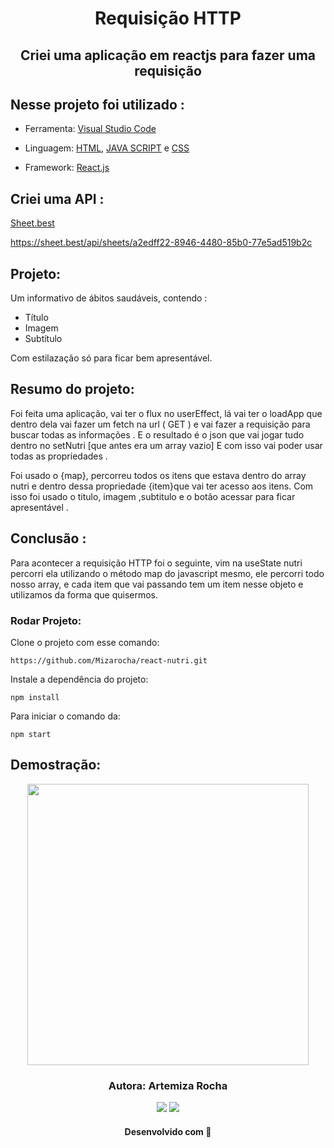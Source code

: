 
<h1 align="center">Requisição HTTP</h1>

<h2 align="center">Criei uma aplicação em reactjs para fazer uma requisição</h2>

## Nesse projeto foi utilizado :

- Ferramenta: [Visual Studio Code](https://code.visualstudio.com/)          

- Linguagem: [HTML](https://developer.mozilla.org/pt-BR/docs/Web/HTML/Element/html), [JAVA SCRIPT](https://developer.mozilla.org/pt-BR/docs/Web/JavaScript) e [CSS](https://developer.mozilla.org/pt-BR/docs/Learn/Getting_started_with_the_web/CSS_basics)         
- Framework: [React.js](https://pt-br.reactjs.org/) 


## Criei uma API :

[Sheet.best](https://sheet.best/)            

https://sheet.best/api/sheets/a2edff22-8946-4480-85b0-77e5ad519b2c

## Projeto:    

 Um informativo de ábitos saudáveis, contendo :     
 - Título        
 - Imagem      
 - Subtítulo                
 
Com estilazação só para ficar bem apresentável.

## Resumo do projeto:    
Foi feita uma aplicação, vai ter o flux no userEffect, lá vai ter o 
loadApp que dentro dela vai fazer um fetch na url ( GET ) e vai fazer a requisição para buscar todas as informações .
E o resultado é o json que vai jogar tudo dentro no setNutri [que antes era um array vazio] E com isso vai poder usar todas as propriedades .

Foi usado o {map}, percorreu todos os itens que estava dentro do array nutri e dentro dessa propriedade {item}que vai ter acesso aos itens. 
Com isso foi usado o titulo, imagem ,subtitulo e o botão acessar para ficar apresentável .


## Conclusão :

Para acontecer a requisição HTTP foi o seguinte, vim na useState nutri percorri ela utilizando o método map do javascript mesmo, 
ele percorri todo nosso array, e cada item que vai passando tem um item nesse objeto e utilizamos da forma que quisermos.

### Rodar Projeto:

Clone o projeto com esse comando:

```
https://github.com/Mizarocha/react-nutri.git
```
Instale a dependência do projeto:
```
npm install 
```
Para iniciar o comando da:
```
npm start
``` 
## Demostração: 

<div align="center">
<img width=450 height=450 src="https://user-images.githubusercontent.com/88461178/227242709-8a7da433-1d63-4142-9b9a-047d5a91a1ca.jpg"/>
</div>

<h3 align="center"> Autora: Artemiza Rocha</h3>   

<div align="center">
  <a href="https://www.linkedin.com/in/artemiza-rocha/a" target="_blank"><img src="https://img.shields.io/badge/-LinkedIn-%230077B5?style=for-the-badge&logo=linkedin&logoColor=white" target="_blank"></a> 
  <a href="https://github.com/Mizarocha" target="_blank"><img src="https://img.shields.io/badge/-GITHUB-%23E4405F?style=for-the-badge&logo=github&logoColor=white" target="_blank"></a>
  </div>

<h4 align="center">Desenvolvido com 💜 </h4>

